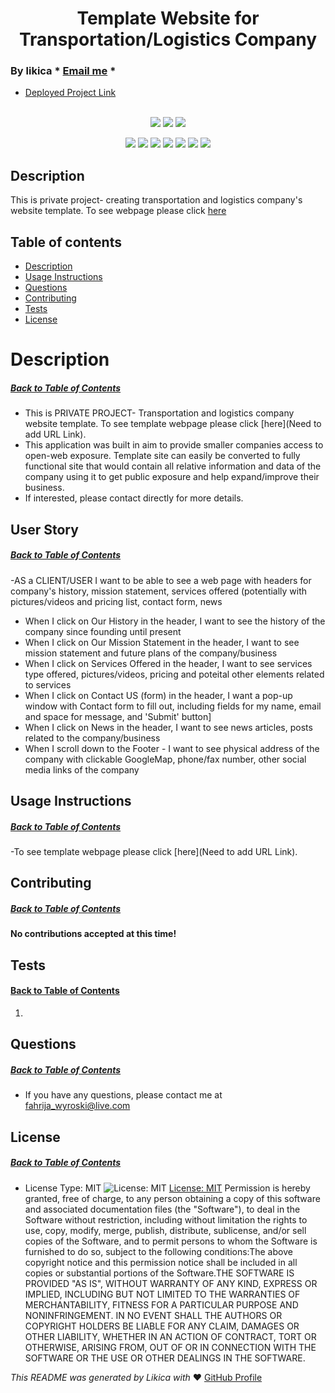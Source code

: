 <h1 align='center'>Template Website for Transportation/Logistics Company</h1>

### By likica * [Email me](mailto:fahrija_wyroski@live.com) * 
  * [Deployed Project Link]() 
<br></br>

<p align="center">
    <img src="https://img.shields.io/github/repo-size/likica/'private-project-fw'"/>
    <img src="https://img.shields.io/github/issues/likica/'private-project-fw'"/>
    <img src="https://img.shields.io/github/last-commit/likica/'private-project-fw'">
    </a>
</p>
  
<p align="center">
<img src="https://img.shields.io/badge/-Node.js-green" />
    <img src="https://img.shields.io/badge/Javascript-blue" />
    <img src="https://img.shields.io/badge/-Public APIs-pink" />
    <img src="https://img.shields.io/badge/jQuery-purple"  />
    <img src="https://img.shields.io/badge/-CSS/Bootstrap-red" >
    <img src="https://img.shields.io/badge/-React-darkred" />
    <img src="https://img.shields.io/badge/-Mongo-darkred" />
</p>


## Description 
This is private project- creating transportation and logistics company's website template. To see webpage please click [here](Develop/dist/testREADME.md)

## Table of contents
  * [Description](#Description)
  * [Usage Instructions](#Usage-Instructions)
  * [Questions](#Questions)
  * [Contributing](#Contributing)
  * [Tests](#Tests)
  * [License](#License)
 
  # Description
  ##### [Back to Table of Contents](#Table-of-Contents)
  - This is PRIVATE PROJECT- Transportation and logistics company website template. To see template webpage please click [here](Need to add URL Link). 
  - This application was built in aim to provide smaller companies access to open-web exposure. Template site can easily be converted to fully functional site that would contain all relative information and data of the company using it to get public exposure and help expand/improve their business. 
  - If interested, please contact directly for more details.

  ## User Story
  ##### [Back to Table of Contents](#Table-of-Contents)
  -AS a CLIENT/USER I want to be able to see a web page with headers for company's history, mission statement, services offered (potentially with pictures/videos and pricing list, contact form, news
  - When I click on Our History in the header, I want to see the history of the company since founding until present
  - When I click on Our Mission Statement in the header, I want to see mission statement and future plans of the company/business
  - When I click on Services Offered in the header, I want to see services type offered, pictures/videos, pricing and poteital other elements related to services
  - When I click on Contact US (form) in the header, I want a pop-up window with Contact form to fill out, including fields for my name, email and space for message, and 'Submit' button]
  - When I click on News in the header, I want to see news articles, posts related to the company/business
  - When I scroll down to the Footer - I want to see physical address of the company with clickable GoogleMap, phone/fax number, other social media links of the company

  ## Usage Instructions
  ##### [Back to Table of Contents](#Table-of-Contents)
-To see template webpage please click [here](Need to add URL Link).

  ## Contributing
  ##### [Back to Table of Contents](#Table-of-Contents)
 **No contributions accepted at this time!**

  ## Tests
  #### [Back to Table of Contents](#Table-of-Contents)
  1. 

  ## Questions
  ##### [Back to Table of Contents](#Table-of-Contents)
  * If you have any questions, please contact me at fahrija_wyroski@live.com

  ## License 
  ##### [Back to Table of Contents](#Table-of-Contents)
  * License Type: MIT
    ![License: MIT](https://img.shields.io/badge/License-MIT-green.svg)
    [License: MIT](https://opensource.org/licenses/MIT)
    Permission is hereby granted, free of charge, to any person obtaining a copy of this software and associated documentation files (the "Software"), to deal in the Software without restriction, including without limitation the rights to use, copy, modify, merge, publish, distribute, sublicense, and/or sell copies of the Software, and to permit persons to whom the Software is furnished to do so, subject to the following conditions:The above copyright notice and this permission notice shall be included in all copies or substantial portions of the Software.THE SOFTWARE IS PROVIDED "AS IS", WITHOUT WARRANTY OF ANY KIND, EXPRESS OR IMPLIED, INCLUDING BUT NOT LIMITED TO THE WARRANTIES OF MERCHANTABILITY, FITNESS FOR A PARTICULAR PURPOSE AND NONINFRINGEMENT. IN NO EVENT SHALL THE AUTHORS OR COPYRIGHT HOLDERS BE LIABLE FOR ANY CLAIM, DAMAGES OR OTHER LIABILITY, WHETHER IN AN ACTION OF CONTRACT, TORT OR OTHERWISE, ARISING FROM, OUT OF OR IN CONNECTION WITH THE SOFTWARE OR THE USE OR OTHER DEALINGS IN THE SOFTWARE.


  _This README was generated by Likica with_ ❤️ [GitHub Profile](https://github.com/likica)
